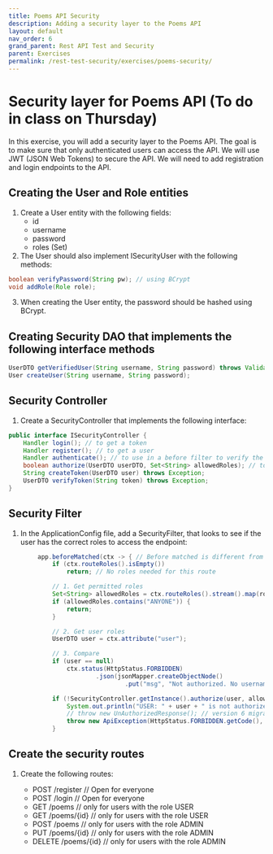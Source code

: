 ```yaml
---
title: Poems API Security
description: Adding a security layer to the Poems API
layout: default
nav_order: 6
grand_parent: Rest API Test and Security
parent: Exercises
permalink: /rest-test-security/exercises/poems-security/
---
```


# Security layer for Poems API (To do in class on Thursday)

In this exercise, you will add a security layer to the Poems API. The goal is to make sure that only authenticated users can access the API.
We will use JWT (JSON Web Tokens) to secure the API.
We will need to add registration and login endpoints to the API.

## Creating the User and Role entities

1. Create a User entity with the following fields:
    - id
    - username
    - password
    - roles (Set<Role>)
2. The User should also implement ISecurityUser with the following methods:

```java
boolean verifyPassword(String pw); // using BCrypt
void addRole(Role role);
```

3. When creating the User entity, the password should be hashed using BCrypt.

## Creating Security DAO that implements the following interface methods

```java
UserDTO getVerifiedUser(String username, String password) throws ValidationException;
User createUser(String username, String password);
```

## Security Controller

1. Create a SecurityController that implements the following interface:

```java
public interface ISecurityController {
    Handler login(); // to get a token
    Handler register(); // to get a user
    Handler authenticate(); // to use in a before filter to verify the token and unpack the user - add the user to the context.
    boolean authorize(UserDTO userDTO, Set<String> allowedRoles); // to verify user roles against "allowed roles"
    String createToken(UserDTO user) throws Exception;
    UserDTO verifyToken(String token) throws Exception;
}
```

## Security Filter

1. In the ApplicationConfig file, add a SecurityFilter, that looks to see if the user has the correct roles to access the endpoint:

```java
        app.beforeMatched(ctx -> { // Before matched is different from before, in that it is not called for 404 etc.
            if (ctx.routeRoles().isEmpty())
                return; // No roles needed for this route

            // 1. Get permitted roles
            Set<String> allowedRoles = ctx.routeRoles().stream().map(role -> role.toString().toUpperCase()).collect(Collectors.toSet());
            if (allowedRoles.contains("ANYONE")) {
                return;
            }

            // 2. Get user roles
            UserDTO user = ctx.attribute("user");

            // 3. Compare
            if (user == null)
                ctx.status(HttpStatus.FORBIDDEN)
                        .json(jsonMapper.createObjectNode()
                                .put("msg", "Not authorized. No username were added from the token"));

            if (!SecurityController.getInstance().authorize(user, allowedRoles)) {
                System.out.println("USER: " + user + " is not authorized. Needed roles are: " + allowedRoles);
                // throw new UnAuthorizedResponse(); // version 6 migration guide
                throw new ApiException(HttpStatus.FORBIDDEN.getCode(), "Unauthorized with roles: " + user.getRoles() + ". Needed roles are: " + allowedRoles);
            }
```

## Create the security routes

1. Create the following routes:

    - POST /register        // Open for everyone
    - POST /login           // Open for everyone
    - GET /poems            // only for users with the role USER
    - GET /poems/{id}       // only for users with the role USER
    - POST /poems           // only for users with the role ADMIN
    - PUT /poems/{id}       // only for users with the role ADMIN
    - DELETE /poems/{id}    // only for users with the role ADMIN
